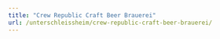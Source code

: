```yaml
---
title: "Crew Republic Craft Beer Brauerei"
url: /unterschleissheim/crew-republic-craft-beer-brauerei/
---
```

